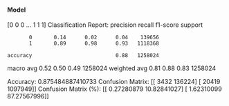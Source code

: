 #### Model
[0 0 0 ... 1 1 1]
Classification Report:
              precision    recall  f1-score   support

           0       0.14      0.02      0.04    139656
           1       0.89      0.98      0.93   1118368

    accuracy                           0.88   1258024
   macro avg       0.52      0.50      0.49   1258024
weighted avg       0.81      0.88      0.83   1258024

Accuracy: 0.875484887410733
Confusion Matrix:
[[   3432  136224]
 [  20419 1097949]]
Confusion Matrix (%):
[[ 0.27280879 10.82841027]
 [ 1.62310099 87.27567996]]
